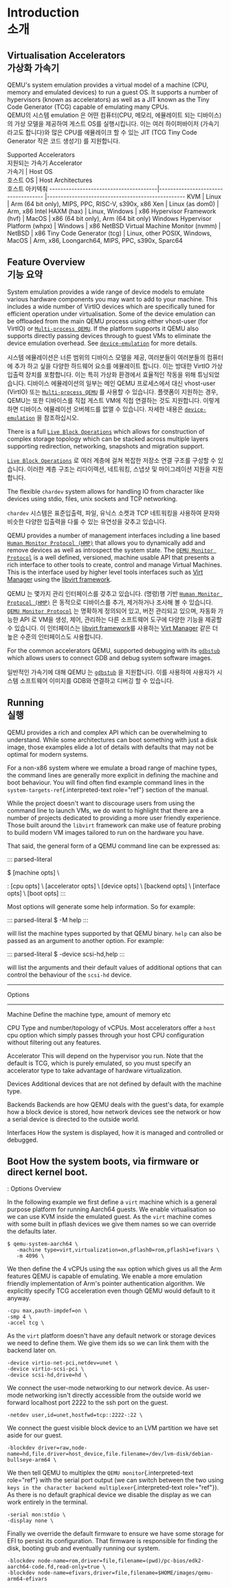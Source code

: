 # Introduction<br>소개

## Virtualisation Accelerators<br>가상화 가속기

QEMU\'s system emulation provides a virtual model of a machine (CPU,
memory and emulated devices) to run a guest OS. It supports a number of
hypervisors (known as accelerators) as well as a JIT known as the Tiny
Code Generator (TCG) capable of emulating many CPUs.<br>
QEMU의 시스템 emulation 은 어떤 컴퓨터(CPU, 메모리, 에뮬레이트 되는 디바이스)의 가상 모델을 제공하여 게스트 OS를 실행시킵니다. 이는 여러 하이퍼바이저 (가속기라고도 합니다)와 많은 CPU를 에뮬레이크 할 수 있는 JIT (TCG Tiny Code Generator 작은 코드 생성기) 를 지원합니다.

Supported Accelerators<br>지원되는 가속기
  Accelerator<br>가속기                    |   Host OS<br>호스트 OS               |               Host Architectures<br>호스트 아키텍춰
  ---------------------------------------|------------------------------------ |--------------------------------------------------
  KVM                                    | Linux                               | Arm (64 bit only), MIPS, PPC, RISC-V, s390x, x86
  Xen                                    | Linux (as dom0)                     | Arm, x86
  Intel HAXM (hax)                       | Linux, Windows                      | x86
  Hypervisor Framework (hvf)             | MacOS                               | x86 (64 bit only), Arm (64 bit only)
  Windows Hypervisor Platform (whpx)     | Windows                             | x86
  NetBSD Virtual Machine Monitor (nvmm)  | NetBSD                              | x86
  Tiny Code Generator (tcg)              | Linux, other POSIX, Windows, MacOS  | Arm, x86, Loongarch64, MIPS, PPC, s390x, Sparc64


## Feature Overview<br>기능 요약

System emulation provides a wide range of device models to emulate
various hardware components you may want to add to your machine. This
includes a wide number of VirtIO devices which are specifically tuned
for efficient operation under virtualisation. Some of the device
emulation can be offloaded from the main QEMU process using either
vhost-user (for VirtIO) or [`Multi-process QEMU`](multi-process.md). If the platform supports it QEMU also supports directly
passing devices through to guest VMs to eliminate the device emulation
overhead. See [`device-emulation`](device-emulation.md) for more
details.

시스템 에뮬레이션은 너른 범위의 디바이스 모델을 제공, 여러분들이 여러분들의 컴퓨터에 추가 하고 싶을 다양한 하드웨어 요소를 에뮬레이트 합니다.  이는 방대한 VirtIO 가상입출력 장치를 포함합니다. 이는 특히 가상화 환경에서 효율적인 작동을 위해 튜닝되었습니다. 디바이스 에뮬레이션의 일부는 메인 QEMU 프로세스에서 대신 vhost-user (VirtIO) 또는 [`Multi-process QEMU`](multi-process.md) 를 사용할 수 있습니다. 플랫폼이 지원하는 경우, QEMU는 또한 디바이스를 직접 게스트 VM에 직접 연결하는 것도 지원합니다.  이렇게 하면 디바이스 에뮬레이션 오버헤드를 없앨 수 있습니다. 자세한 내용은 [`device-emulation`](device-emulation.md) 을 참조하십시오.

There is a full
[`Live Block Operations`](../interop/live-block-operations.md) which allows for construction of complex storage topology
which can be stacked across multiple layers supporting redirection,
networking, snapshots and migration support.

[`Live Block Operations`](../interop/live-block-operations.md) 로 여러 계층에 걸쳐 복잡한 저장소 연결 구조를 구성할 수 있습니다. 이러한  계층 구조는 리다이렉션, 네트워킹, 스냅샷 및 마이그레이션 지원을 지원합니다.

The flexible `chardev` system allows for handling IO from character like
devices using stdio, files, unix sockets and TCP networking.

`chardev` 시스템은 표준입출력, 파일, 유닉스 소켓과 TCP 네트워킹을 사용하여 문자와 비슷한 다양한 입출력을 다룰 수 있는 유연성을 갖추고 있습니다.

QEMU provides a number of management interfaces including a line based
[`Human Monitor Protocol (HMP)`](monitor.md) that allows you to dynamically add and remove devices as
well as introspect the system state. The
[`QEMU Monitor Protocol`](../interop/qemu-qmp-ref.md) is
a well defined, versioned, machine usable API that presents a rich
interface to other tools to create, control and manage Virtual Machines.
This is the interface used by higher level tools interfaces such as
[Virt Manager](https://virt-manager.org/) using the [libvirt
framework](https://libvirt.org).

QEMU 는 몇가지 관리 인터페이스를 갖추고 있습니다. (명령)행 기반 [`Human Monitor Protocol (HMP)`](monitor.md) 은 동적으로 디바이스를 추가, 제거하거나 조사해 볼 수 있습니다.
[`QEMU Monitor Protocol`](../interop/qemu-qmp-ref.md) 는 명확하게 정의되어 있고, 버전 관리되고 있으며, 자동화 가능한 API 로 VM을 생성, 제어, 관리하는 다른 소프트웨어 도구에 다양한 기능을 제공할 수 있습니다. 이 인터페이스는 [libvirt
framework](https://libvirt.org)를 사용하는 [Virt Manager](https://virt-manager.org/) 같은 더 높은 수준의 인터페이스도 사용합니다.

For the common accelerators QEMU, supported debugging with its
[`gdbstub`](gdb.md) which allows users to
connect GDB and debug system software images.

일반적인 가속기에 대해 QEMU 는 [`gdbstub`](gdb.md) 을 지원합니다. 이를 사용하여 사용자가 시스템 소프트웨어 이미지를 GDB와 연결하고 디버깅 할 수 있습니다.

## Running<br>실행

QEMU provides a rich and complex API which can be overwhelming to
understand. While some architectures can boot something with just a disk
image, those examples elide a lot of details with defaults that may not
be optimal for modern systems.

For a non-x86 system where we emulate a broad range of machine types,
the command lines are generally more explicit in defining the machine
and boot behaviour. You will find often find example command lines in
the `system-targets-ref`{.interpreted-text role="ref"} section of the
manual.

While the project doesn\'t want to discourage users from using the
command line to launch VMs, we do want to highlight that there are a
number of projects dedicated to providing a more user friendly
experience. Those built around the `libvirt` framework can make use of
feature probing to build modern VM images tailored to run on the
hardware you have.

That said, the general form of a QEMU command line can be expressed as:

::: parsed-literal

\$ \[machine opts\] \\

:   \[cpu opts\] \\ \[accelerator opts\] \\ \[device opts\] \\ \[backend
    opts\] \\ \[interface opts\] \\ \[boot opts\]
:::

Most options will generate some help information. So for example:

::: parsed-literal
\$ -M help
:::

will list the machine types supported by that QEMU binary. `help` can
also be passed as an argument to another option. For example:

::: parsed-literal
\$ -device scsi-hd,help
:::

will list the arguments and their default values of additional options
that can control the behaviour of the `scsi-hd` device.

  -----------------------------------------------------------------------------
  Options       
  ------------- ---------------------------------------------------------------
  Machine       Define the machine type, amount of memory etc

  CPU           Type and number/topology of vCPUs. Most accelerators offer a
                `host` cpu option which simply passes through your host CPU
                configuration without filtering out any features.

  Accelerator   This will depend on the hypervisor you run. Note that the
                default is TCG, which is purely emulated, so you must specify
                an accelerator type to take advantage of hardware
                virtualization.

  Devices       Additional devices that are not defined by default with the
                machine type.

  Backends      Backends are how QEMU deals with the guest\'s data, for example
                how a block device is stored, how network devices see the
                network or how a serial device is directed to the outside
                world.

  Interfaces    How the system is displayed, how it is managed and controlled
                or debugged.

  Boot          How the system boots, via firmware or direct kernel boot.
  -----------------------------------------------------------------------------

  : Options Overview

In the following example we first define a `virt` machine which is a
general purpose platform for running Aarch64 guests. We enable
virtualisation so we can use KVM inside the emulated guest. As the
`virt` machine comes with some built in pflash devices we give them
names so we can override the defaults later.

``` 
$ qemu-system-aarch64 \
   -machine type=virt,virtualization=on,pflash0=rom,pflash1=efivars \
   -m 4096 \
```

We then define the 4 vCPUs using the `max` option which gives us all the
Arm features QEMU is capable of emulating. We enable a more emulation
friendly implementation of Arm\'s pointer authentication algorithm. We
explicitly specify TCG acceleration even though QEMU would default to it
anyway.

``` 
-cpu max,pauth-impdef=on \
-smp 4 \
-accel tcg \
```

As the `virt` platform doesn\'t have any default network or storage
devices we need to define them. We give them ids so we can link them
with the backend later on.

``` 
-device virtio-net-pci,netdev=unet \
-device virtio-scsi-pci \
-device scsi-hd,drive=hd \
```

We connect the user-mode networking to our network device. As user-mode
networking isn\'t directly accessible from the outside world we forward
localhost port 2222 to the ssh port on the guest.

``` 
-netdev user,id=unet,hostfwd=tcp::2222-:22 \
```

We connect the guest visible block device to an LVM partition we have
set aside for our guest.

``` 
-blockdev driver=raw,node-name=hd,file.driver=host_device,file.filename=/dev/lvm-disk/debian-bullseye-arm64 \
```

We then tell QEMU to multiplex the `QEMU monitor`{.interpreted-text
role="ref"} with the serial port output (we can switch between the two
using `keys in the
character backend multiplexer`{.interpreted-text role="ref"}). As there
is no default graphical device we disable the display as we can work
entirely in the terminal.

``` 
-serial mon:stdio \
-display none \
```

Finally we override the default firmware to ensure we have some storage
for EFI to persist its configuration. That firmware is responsible for
finding the disk, booting grub and eventually running our system.

``` 
-blockdev node-name=rom,driver=file,filename=(pwd)/pc-bios/edk2-aarch64-code.fd,read-only=true \
-blockdev node-name=efivars,driver=file,filename=$HOME/images/qemu-arm64-efivars
```
